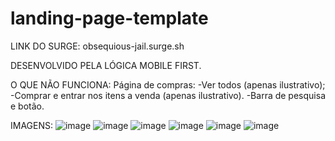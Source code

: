 # landing-page-template

LINK DO SURGE: obsequious-jail.surge.sh

DESENVOLVIDO PELA LÓGICA MOBILE FIRST.

O QUE NÃO FUNCIONA:
Página de compras:
-Ver todos (apenas ilustrativo);
-Comprar e entrar nos itens a venda (apenas ilustrativo).
-Barra de pesquisa e botão.

IMAGENS:
![image](https://user-images.githubusercontent.com/98964160/159166618-bd85f4eb-64df-414d-80db-63c76c7e1f9c.png)
![image](https://user-images.githubusercontent.com/98964160/159166633-0ef8e1f2-ab40-4553-a5b8-586d43061740.png)
![image](https://user-images.githubusercontent.com/98964160/159166642-f84a0c05-ddd2-410d-8fb1-c61779b4ac88.png)
![image](https://user-images.githubusercontent.com/98964160/159166651-8657d77d-7d2d-438b-b82c-8c2528f4689c.png)
![image](https://user-images.githubusercontent.com/98964160/159166657-af14b2e8-2ed6-48ab-bccd-75e862f1fa5e.png)
![image](https://user-images.githubusercontent.com/98964160/159166665-7195aefb-be48-421e-bcc9-9f885fe97a60.png)
